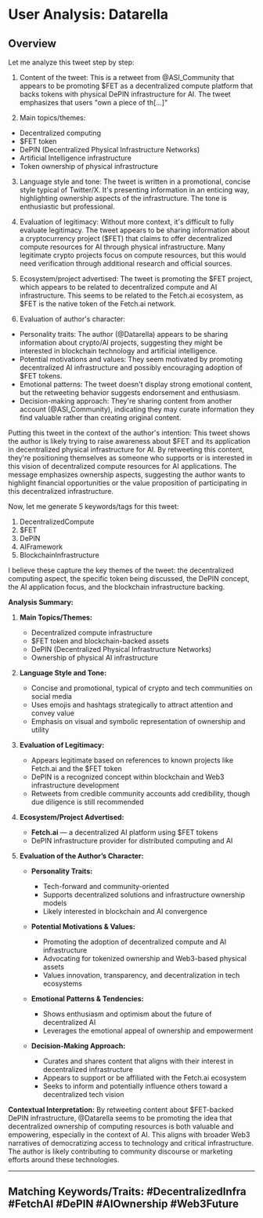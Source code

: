 # User Analysis: Datarella

## Overview

<think>
Let me analyze this tweet step by step:

1. Content of the tweet:
This is a retweet from @ASI_Community that appears to be promoting $FET as a decentralized compute platform that backs tokens with physical DePIN infrastructure for AI. The tweet emphasizes that users "own a piece of th[...]"

2. Main topics/themes:
- Decentralized computing
- $FET token
- DePIN (Decentralized Physical Infrastructure Networks)
- Artificial Intelligence infrastructure
- Token ownership of physical infrastructure

3. Language style and tone:
The tweet is written in a promotional, concise style typical of Twitter/X. It's presenting information in an enticing way, highlighting ownership aspects of the infrastructure. The tone is enthusiastic but professional.

4. Evaluation of legitimacy:
Without more context, it's difficult to fully evaluate legitimacy. The tweet appears to be sharing information about a cryptocurrency project ($FET) that claims to offer decentralized compute resources for AI through physical infrastructure. Many legitimate crypto projects focus on compute resources, but this would need verification through additional research and official sources.

5. Ecosystem/project advertised:
The tweet is promoting the $FET project, which appears to be related to decentralized compute and AI infrastructure. This seems to be related to the Fetch.ai ecosystem, as $FET is the native token of the Fetch.ai network.

6. Evaluation of author's character:
- Personality traits: The author (@Datarella) appears to be sharing information about crypto/AI projects, suggesting they might be interested in blockchain technology and artificial intelligence.
- Potential motivations and values: They seem motivated by promoting decentralized AI infrastructure and possibly encouraging adoption of $FET tokens.
- Emotional patterns: The tweet doesn't display strong emotional content, but the retweeting behavior suggests endorsement and enthusiasm.
- Decision-making approach: They're sharing content from another account (@ASI_Community), indicating they may curate information they find valuable rather than creating original content.

Putting this tweet in the context of the author's intention:
This tweet shows the author is likely trying to raise awareness about $FET and its application in decentralized physical infrastructure for AI. By retweeting this content, they're positioning themselves as someone who supports or is interested in this vision of decentralized compute resources for AI applications. The message emphasizes ownership aspects, suggesting the author wants to highlight financial opportunities or the value proposition of participating in this decentralized infrastructure.

Now, let me generate 5 keywords/tags for this tweet:

1. DecentralizedCompute
2. $FET
3. DePIN
4. AIFramework
5. BlockchainInfrastructure

I believe these capture the key themes of the tweet: the decentralized computing aspect, the specific token being discussed, the DePIN concept, the AI application focus, and the blockchain infrastructure backing.
</think>

**Analysis Summary:**

1. **Main Topics/Themes:**
   - Decentralized compute infrastructure
   - $FET token and blockchain-backed assets
   - DePIN (Decentralized Physical Infrastructure Networks)
   - Ownership of physical AI infrastructure

2. **Language Style and Tone:**
   - Concise and promotional, typical of crypto and tech communities on social media
   - Uses emojis and hashtags strategically to attract attention and convey value
   - Emphasis on visual and symbolic representation of ownership and utility

3. **Evaluation of Legitimacy:**
   - Appears legitimate based on references to known projects like Fetch.ai and the $FET token
   - DePIN is a recognized concept within blockchain and Web3 infrastructure development
   - Retweets from credible community accounts add credibility, though due diligence is still recommended

4. **Ecosystem/Project Advertised:**
   - **Fetch.ai** — a decentralized AI platform using $FET tokens
   - DePIN infrastructure provider for distributed computing and AI

5. **Evaluation of the Author’s Character:**

   - **Personality Traits:**
     - Tech-forward and community-oriented
     - Supports decentralized solutions and infrastructure ownership models
     - Likely interested in blockchain and AI convergence

   - **Potential Motivations & Values:**
     - Promoting the adoption of decentralized compute and AI infrastructure
     - Advocating for tokenized ownership and Web3-based physical assets
     - Values innovation, transparency, and decentralization in tech ecosystems

   - **Emotional Patterns & Tendencies:**
     - Shows enthusiasm and optimism about the future of decentralized AI
     - Leverages the emotional appeal of ownership and empowerment

   - **Decision-Making Approach:**
     - Curates and shares content that aligns with their interest in decentralized infrastructure
     - Appears to support or be affiliated with the Fetch.ai ecosystem
     - Seeks to inform and potentially influence others toward a decentralized tech vision

**Contextual Interpretation:**
By retweeting content about $FET-backed DePIN infrastructure, @Datarella seems to be promoting the idea that decentralized ownership of computing resources is both valuable and empowering, especially in the context of AI. This aligns with broader Web3 narratives of democratizing access to technology and critical infrastructure. The author is likely contributing to community discourse or marketing efforts around these technologies.

---

**Matching Keywords/Traits:**
#DecentralizedInfra #FetchAI #DePIN #AIOwnership #Web3Future
---
